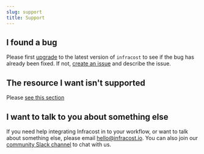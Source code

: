 ```yaml
---
slug: support
title: Support
---
```


## I found a bug

Please first [upgrade](/docs#installation) to the latest version of `infracost` to see if the bug has already been fixed. If not, [create an issue](https://github.com/infracost/infracost/issues/new/choose) and describe the issue.

## The resource I want isn't supported

Please [see this section](supported_resources#the-resource-i-want-isnt-supported)

## I want to talk to you about something else

If you need help integrating Infracost in to your workflow, or want to talk about something else, please email [hello@infracost.io](mailto:hello@infracost.io). You can also join our [community Slack channel](https://www.infracost.io/community-chat) to chat with us.
